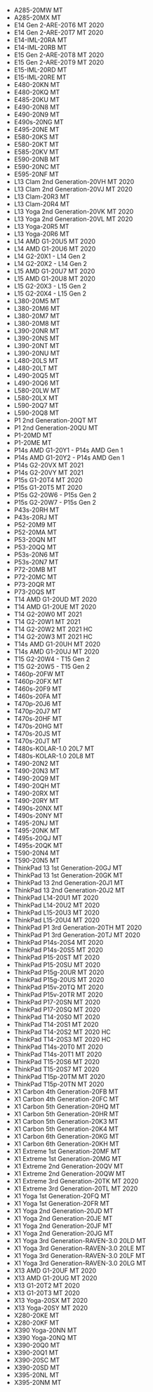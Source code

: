 - A285-20MW MT
- A285-20MX MT
- E14 Gen 2-ARE-20T6 MT 2020
- E14 Gen 2-ARE-20T7 MT 2020
- E14-IML-20RA MT
- E14-IML-20RB MT
- E15 Gen 2-ARE-20T8 MT 2020
- E15 Gen 2-ARE-20T9 MT 2020
- E15-IML-20RD MT
- E15-IML-20RE MT
- E480-20KN MT
- E480-20KQ MT
- E485-20KU MT
- E490-20N8 MT
- E490-20N9 MT
- E490s-20NG MT
- E495-20NE MT
- E580-20KS MT
- E580-20KT MT
- E585-20KV MT
- E590-20NB MT
- E590-20NC MT
- E595-20NF MT
- L13 Clam 2nd Generation-20VH MT 2020
- L13 Clam 2nd Generation-20VJ MT 2020
- L13 Clam-20R3 MT
- L13 Clam-20R4 MT
- L13 Yoga 2nd Generation-20VK MT 2020
- L13 Yoga 2nd Generation-20VL MT 2020
- L13 Yoga-20R5 MT
- L13 Yoga-20R6 MT
- L14 AMD G1-20U5 MT 2020
- L14 AMD G1-20U6 MT 2020
- L14 G2-20X1 - L14 Gen 2
- L14 G2-20X2 - L14 Gen 2
- L15 AMD G1-20U7 MT 2020
- L15 AMD G1-20U8 MT 2020
- L15 G2-20X3 - L15 Gen 2
- L15 G2-20X4 - L15 Gen 2
- L380-20M5 MT
- L380-20M6 MT
- L380-20M7 MT
- L380-20M8 MT
- L390-20NR MT
- L390-20NS MT
- L390-20NT MT
- L390-20NU MT
- L480-20LS MT
- L480-20LT MT
- L490-20Q5 MT
- L490-20Q6 MT
- L580-20LW MT
- L580-20LX MT
- L590-20Q7 MT
- L590-20Q8 MT
- P1 2nd Generation-20QT MT
- P1 2nd Generation-20QU MT
- P1-20MD MT
- P1-20ME MT
- P14s AMD G1-20Y1 - P14s AMD Gen 1
- P14s AMD G1-20Y2 - P14s AMD Gen 1
- P14s G2-20VX MT 2021
- P14s G2-20VY MT 2021
- P15s G1-20T4 MT 2020
- P15s G1-20T5 MT 2020
- P15s G2-20W6 - P15s Gen 2
- P15s G2-20W7 - P15s Gen 2
- P43s-20RH MT
- P43s-20RJ MT
- P52-20M9 MT
- P52-20MA MT
- P53-20QN MT
- P53-20QQ MT
- P53s-20N6 MT
- P53s-20N7 MT
- P72-20MB MT
- P72-20MC MT
- P73-20QR MT
- P73-20QS MT
- T14 AMD G1-20UD MT 2020
- T14 AMD G1-20UE MT 2020
- T14 G2-20W0 MT 2021
- T14 G2-20W1 MT 2021
- T14 G2-20W2 MT 2021 HC
- T14 G2-20W3 MT 2021 HC
- T14s AMD G1-20UH MT 2020
- T14s AMD G1-20UJ MT 2020
- T15 G2-20W4 - T15 Gen 2
- T15 G2-20W5 - T15 Gen 2
- T460p-20FW MT
- T460p-20FX MT
- T460s-20F9 MT
- T460s-20FA MT
- T470p-20J6 MT
- T470p-20J7 MT
- T470s-20HF MT
- T470s-20HG MT
- T470s-20JS MT
- T470s-20JT MT
- T480s-KOLAR-1.0 20L7 MT
- T480s-KOLAR-1.0 20L8 MT
- T490-20N2 MT
- T490-20N3 MT
- T490-20Q9 MT
- T490-20QH MT
- T490-20RX MT
- T490-20RY MT
- T490s-20NX MT
- T490s-20NY MT
- T495-20NJ MT
- T495-20NK MT
- T495s-20QJ MT
- T495s-20QK MT
- T590-20N4 MT
- T590-20N5 MT
- ThinkPad 13 1st Generation-20GJ MT
- ThinkPad 13 1st Generation-20GK MT
- ThinkPad 13 2nd Generation-20J1 MT
- ThinkPad 13 2nd Generation-20J2 MT
- ThinkPad L14-20U1 MT 2020
- ThinkPad L14-20U2 MT 2020
- ThinkPad L15-20U3 MT 2020
- ThinkPad L15-20U4 MT 2020
- ThinkPad P1 3rd Generation-20TH MT 2020
- ThinkPad P1 3rd Generation-20TJ MT 2020
- ThinkPad P14s-20S4 MT 2020
- ThinkPad P14s-20S5 MT 2020
- ThinkPad P15-20ST MT 2020
- ThinkPad P15-20SU MT 2020
- ThinkPad P15g-20UR MT 2020
- ThinkPad P15g-20US MT 2020
- ThinkPad P15v-20TQ MT 2020
- ThinkPad P15v-20TR MT 2020
- ThinkPad P17-20SN MT 2020
- ThinkPad P17-20SQ MT 2020
- ThinkPad T14-20S0 MT 2020
- ThinkPad T14-20S1 MT 2020
- ThinkPad T14-20S2 MT 2020 HC
- ThinkPad T14-20S3 MT 2020 HC
- ThinkPad T14s-20T0 MT 2020
- ThinkPad T14s-20T1 MT 2020
- ThinkPad T15-20S6 MT 2020
- ThinkPad T15-20S7 MT 2020
- ThinkPad T15p-20TM MT 2020
- ThinkPad T15p-20TN MT 2020
- X1 Carbon 4th Generation-20FB MT
- X1 Carbon 4th Generation-20FC MT
- X1 Carbon 5th Generation-20HQ MT
- X1 Carbon 5th Generation-20HR MT
- X1 Carbon 5th Generation-20K3 MT
- X1 Carbon 5th Generation-20K4 MT
- X1 Carbon 6th Generation-20KG MT
- X1 Carbon 6th Generation-20KH MT
- X1 Extreme 1st Generation-20MF MT
- X1 Extreme 1st Generation-20MG MT
- X1 Extreme 2nd Generation-20QV MT
- X1 Extreme 2nd Generation-20QW MT
- X1 Extreme 3rd Generation-20TK MT 2020
- X1 Extreme 3rd Generation-20TL MT 2020
- X1 Yoga 1st Generation-20FQ MT
- X1 Yoga 1st Generation-20FR MT
- X1 Yoga 2nd Generation-20JD MT
- X1 Yoga 2nd Generation-20JE MT
- X1 Yoga 2nd Generation-20JF MT
- X1 Yoga 2nd Generation-20JG MT
- X1 Yoga 3rd Generation-RAVEN-3.0 20LD MT
- X1 Yoga 3rd Generation-RAVEN-3.0 20LE MT
- X1 Yoga 3rd Generation-RAVEN-3.0 20LF MT
- X1 Yoga 3rd Generation-RAVEN-3.0 20LG MT
- X13 AMD G1-20UF MT 2020
- X13 AMD G1-20UG MT 2020
- X13 G1-20T2 MT 2020
- X13 G1-20T3 MT 2020
- X13 Yoga-20SX MT 2020
- X13 Yoga-20SY MT 2020
- X280-20KE MT
- X280-20KF MT
- X390 Yoga-20NN MT
- X390 Yoga-20NQ MT
- X390-20Q0 MT
- X390-20Q1 MT
- X390-20SC MT
- X390-20SD MT
- X395-20NL MT
- X395-20NM MT